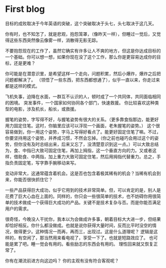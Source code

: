 # First blog 
目标的成败取决于今年英语的突破，这个突破取决于头七，头七取决于这几天。

你有时，也不知怎了，就是悲观，抱怨笼罩，（像昨天一样），但睡过一觉后，又觉得这些东西突然像云像雾一样，消散得无影无踪。

不要抱怨现在的工作了，虽然它确实有许多让人不爽的地方，但这是你达成目标的一个基础。你可以想一想，如果你现在没了这个工作，那么你是更容易达成你的目标，还是更难？

你可能是在潜意识里，是希望这样一个走向，问题积累，然后小爆炸，爆炸之后把问题都解决了。 （领悟了一些东西，把东西都想通了），似乎一直以来，你走过来都是这样的模式。

飞机失事，迫降在水面，一群互不认识的人，顿时成了一个共同体，共同面临相同的困境。
突发事件，一个国家如何协同各个部门，快速救援。
你比较喜欢这种类型的电影，涉及机长，船长，或救援。

握笔的姿势，字写得不好，与握笔姿势有很大的关系。（更多靠食指那边，能更好用力固定住笔。这时，你脑里应该可以浮现一个画面，老朱握笔的姿势。）
这个很容易做到，你一用这个姿势，字马上写得好看点了。能更好固定住笔了嘛。不过，你要坚持用这个姿势，并养成习惯，不然会忘掉。（你之前也碰巧会用过这个的姿势，但你没有及时总结出来，后来又忘了，没清楚意识到这一点。）可以大致总结为，食、中指已大致可固定住笔，再加上拇指，这一个垂直方向的力。又或者这样，借助食、中两指，加上重力大致可固定住笔，然后用拇指代替重力。总之，手指负责固定笔，写字靠手腕移动来写。

变动非常大，这通常蕴含着机会。这是否也包含着极其稀有的机会？当稀有机会到来，你能否很快抓住它？

一些产品获得巨大成功，似乎它用到的技术非常简单。但，可以肯定的是，别人是花费了巨大心血在上面的。同样的，你只会一些很简单的技术，也不妨碍你用很简单的技术做成一个获得巨大成功的产品。关键不是技术复杂与否。而是你能否满足用户的需求。

很奇怪，今晚没人干扰你，我本以为会做成许多事，朝着目标大大进一步，但结果却恰好相反。你什么都没做成。也就是说你获得大量时间，反而比平时没空的情况，做得更少。这种情况一而再，再而三，出现过。这是什么道理呢？
逻辑是这样的，有空闲了，那当然用来看电视了，享受一下了。也就是短路效应了。
也可能是累了吧。睡一觉会有用的。看些励志的东西会有用的。
理性回来就又恢复正常了。

你有在潮流前进方向这边吗？
你的主观有没有符合客观呢？




